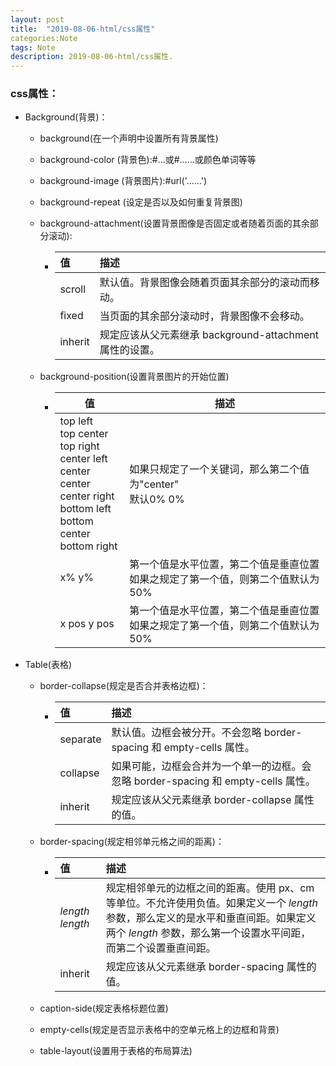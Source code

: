 ```yaml
---
layout: post
title:  "2019-08-06-html/css属性"
categories:Note
tags: Note
description: 2019-08-06-html/css属性.
---
```


### css属性：

 - Background(背景)：

    - background(在一个声明中设置所有背景属性)

    - background-color (背景色):#...或#......或颜色单词等等

    - background-image (背景图片):#url('......')

    - background-repeat (设定是否以及如何重复背景图)

    - background-attachment(设置背景图像是否固定或者随着页面的其余部分滚动):

       - | 值      | 描述                                                    |
         | :------ | :------------------------------------------------------ |
         | scroll  | 默认值。背景图像会随着页面其余部分的滚动而移动。        |
         | fixed   | 当页面的其余部分滚动时，背景图像不会移动。              |
         | inherit | 规定应该从父元素继承 background-attachment 属性的设置。 |

    - background-position(设置背景图片的开始位置)

       - | 值                                                           | 描述                                                         |
         | ------------------------------------------------------------ | ------------------------------------------------------------ |
         | top left<br />top center <br />top right<br />center left <br />center center <br />center right <br />bottom left <br />bottom center <br />bottom right | 如果只规定了一个关键词，那么第二个值为"center"<br />默认0% 0% |
         | x% y%                                                        | 第一个值是水平位置，第二个值是垂直位置<br />如果之规定了第一个值，则第二个值默认为50% |
         | x pos  y pos                                                 | 第一个值是水平位置，第二个值是垂直位置<br />如果之规定了第一个值，则第二个值默认为50% |

- Table(表格)

  - border-collapse(规定是否合并表格边框)：

    - | 值       | 描述                                                         |
      | :------- | :----------------------------------------------------------- |
      | separate | 默认值。边框会被分开。不会忽略 border-spacing 和 empty-cells 属性。 |
      | collapse | 如果可能，边框会合并为一个单一的边框。会忽略 border-spacing 和 empty-cells 属性。 |
      | inherit  | 规定应该从父元素继承 border-collapse 属性的值。              |

  - border-spacing(规定相邻单元格之间的距离)：

    - | 值              | 描述                                                         |
      | :-------------- | :----------------------------------------------------------- |
      | *length length* | 规定相邻单元的边框之间的距离。使用 px、cm 等单位。不允许使用负值。如果定义一个 *length* 参数，那么定义的是水平和垂直间距。如果定义两个 *length* 参数，那么第一个设置水平间距，而第二个设置垂直间距。 |
      | inherit         | 规定应该从父元素继承 border-spacing 属性的值。               |

  - caption-side(规定表格标题位置)

  - empty-cells(规定是否显示表格中的空单元格上的边框和背景)

  - table-layout(设置用于表格的布局算法)





































